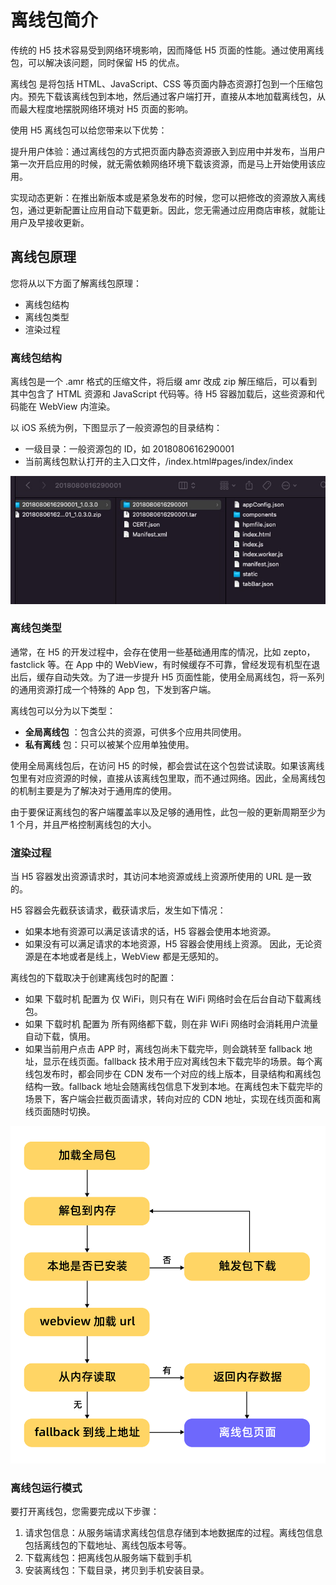 # 离线包简介

传统的 H5 技术容易受到网络环境影响，因而降低 H5 页面的性能。通过使用离线包，可以解决该问题，同时保留 H5 的优点。

离线包 是将包括 HTML、JavaScript、CSS 等页面内静态资源打包到一个压缩包内。预先下载该离线包到本地，然后通过客户端打开，直接从本地加载离线包，从而最大程度地摆脱网络环境对 H5 页面的影响。

使用 H5 离线包可以给您带来以下优势：

提升用户体验：通过离线包的方式把页面内静态资源嵌入到应用中并发布，当用户第一次开启应用的时候，就无需依赖网络环境下载该资源，而是马上开始使用该应用。

实现动态更新：在推出新版本或是紧急发布的时候，您可以把修改的资源放入离线包，通过更新配置让应用自动下载更新。因此，您无需通过应用商店审核，就能让用户及早接收更新。

## 离线包原理
您将从以下方面了解离线包原理：

- 离线包结构
- 离线包类型
- 渲染过程

### 离线包结构

离线包是一个 .amr 格式的压缩文件，将后缀 amr 改成 zip 解压缩后，可以看到其中包含了 HTML 资源和 JavaScript 代码等。待 H5 容器加载后，这些资源和代码能在 WebView 内渲染。

以 iOS 系统为例，下图显示了一般资源包的目录结构：

- 一级目录：一般资源包的 ID，如 2018080616290001
- 当前离线包默认打开的主入口文件，/index.html#pages/index/index

![输入图片说明](../images/1650614621305.jpg)

### 离线包类型
通常，在 H5 的开发过程中，会存在使用一些基础通用库的情况，比如 zepto，fastclick 等。在 App 中的 WebView，有时候缓存不可靠，曾经发现有机型在退出后，缓存自动失效。为了进一步提升 H5 页面性能，使用全局离线包，将一系列的通用资源打成一个特殊的 App 包，下发到客户端。

离线包可以分为以下类型：
-  **全局离线包** ：包含公共的资源，可供多个应用共同使用。
-  **私有离线** 包：只可以被某个应用单独使用。

使用全局离线包后，在访问 H5 的时候，都会尝试在这个包尝试读取。如果该离线包里有对应资源的时候，直接从该离线包里取，而不通过网络。因此，全局离线包的机制主要是为了解决对于通用库的使用。

由于要保证离线包的客户端覆盖率以及足够的通用性，此包一般的更新周期至少为 1 个月，并且严格控制离线包的大小。

### 渲染过程

当 H5 容器发出资源请求时，其访问本地资源或线上资源所使用的 URL 是一致的。

H5 容器会先截获该请求，截获请求后，发生如下情况：

- 如果本地有资源可以满足该请求的话，H5 容器会使用本地资源。
- 如果没有可以满足请求的本地资源，H5 容器会使用线上资源。
因此，无论资源是在本地或者是线上，WebView 都是无感知的。

离线包的下载取决于创建离线包时的配置：
- 如果 下载时机 配置为 仅 WiFi，则只有在 WiFi 网络时会在后台自动下载离线包。
- 如果 下载时机 配置为 所有网络都下载，则在非 WiFi 网络时会消耗用户流量自动下载，慎用。
- 如果当前用户点击 APP 时，离线包尚未下载完毕，则会跳转至 fallback 地址，显示在线页面。fallback 技术用于应对离线包未下载完毕的场景。每个离线包发布时，都会同步在 CDN 发布一个对应的线上版本，目录结构和离线包结构一致。fallback 地址会随离线包信息下发到本地。在离线包未下载完毕的场景下，客户端会拦截页面请求，转向对应的 CDN 地址，实现在线页面和离线页面随时切换。

![输入图片说明](../images/p412014.jpeg)


### 离线包运行模式
要打开离线包，您需要完成以下步骤：
1. 请求包信息：从服务端请求离线包信息存储到本地数据库的过程。离线包信息包括离线包的下载地址、离线包版本号等。
2. 下载离线包：把离线包从服务端下载到手机
3. 安装离线包：下载目录，拷贝到手机安装目录。


